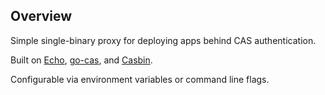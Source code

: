 ## Overview

Simple single-binary proxy for deploying apps behind CAS authentication.

Built on [Echo](https://echo.labstack.com),
[go-cas](https://github.com/go-cas/cas), and [Casbin](https://casbin.org).

Configurable via environment variables or command line flags.
